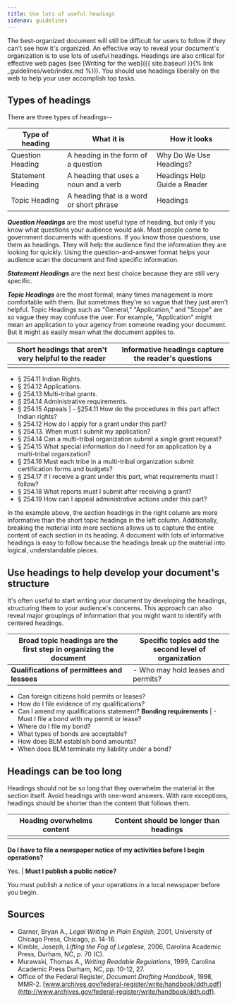 ```yaml
---
title: Use lots of useful headings
sidenav: guidelines
---
```


The best-organized document will still be difficult for users to follow if they can't see how it's organized. An effective way to reveal your document's organization is to use lots of useful headings. Headings are also critical for effective web pages (see [Writing for the web]({{ site.baseurl }}{% link _guidelines/web/index.md %})). You should use headings liberally on the web to help your user accomplish top tasks.

## Types of headings

There are three types of headings--

Type of heading   | What it is                               | How it looks
----------------- | ---------------------------------------- | ----------------------------
Question Heading  | A heading in the form of a question      | Why Do We Use Headings?
Statement Heading | A heading that uses a noun and a verb    | Headings Help Guide a Reader
Topic Heading     | A heading that is a word or short phrase | Headings

**_Question Headings_** are the most useful type of heading, but only if you know what questions your audience would ask. Most people come to government documents with questions. If you know those questions, use them as headings. They will help the audience find the information they are looking for quickly. Using the question-and-answer format helps your audience scan the document and find specific information.

**_Statement Headings_** are the next best choice because they are still very specific.

**_Topic Headings_** are the most formal; many times management is more comfortable with them. But sometimes they're so vague that they just aren't helpful. Topic Headings such as "General," "Application," and "Scope" are so vague they may confuse the user. For example, "Application" might mean an application to your agency from someone reading your document. But it might as easily mean what the document applies to.

Short headings that aren't very helpful to the reader | Informative headings capture the reader's questions
----------------------------------------------------- | ---------------------------------------------------
                                                      |

- § 254.11 Indian Rights.
- § 254.12 Applications.
- § 254.13 Multi-tribal grants.
- § 254.14 Administrative requirements.
- § 254.15 Appeals | - §254.11 How do the procedures in this part affect Indian rights?
- § 254.12 How do I apply for a grant under this part?
- § 254.13\. When must I submit my application?
- § 254.14 Can a multi-tribal organization submit a single grant request?
- § 254.15 What special information do I need for an application by a multi-tribal organization?
- § 254.16 Must each tribe in a multi-tribal organization submit certification forms and budgets?
- § 254.17 If I receive a grant under this part, what requirements must I follow?
- § 254.18 What reports must I submit after receiving a grant?
- § 254.19 How can I appeal administrative actions under this part?

In the example above, the section headings in the right column are more informative than the short topic headings in the left column. Additionally, breaking the material into more sections allows us to capture the entire content of each section in its heading. A document with lots of informative headings is easy to follow because the headings break up the material into logical, understandable pieces.

## Use headings to help develop your document's structure

It's often useful to start writing your document by developing the headings, structuring them to your audience's concerns. This approach can also reveal major groupings of information that you might want to identify with centered headings.

Broad topic headings are the first step in organizing the document | Specific topics add the second level of organization
------------------------------------------------------------------ | ----------------------------------------------------
**Qualifications of permittees and lessees**                       | - Who may hold leases and permits?

- Can foreign citizens hold permits or leases?
- How do I file evidence of my qualifications?
- Can I amend my qualifications statement? **Bonding requirements** | - Must I file a bond with my permit or lease?
- Where do I file my bond?
- What types of bonds are acceptable?
- How does BLM establish bond amounts?
- When does BLM terminate my liability under a bond?

## Headings can be too long

Headings should not be so long that they overwhelm the material in the section itself. Avoid headings with one-word answers. With rare exceptions, headings should be shorter than the content that follows them.

Heading overwhelms content | Content should be longer than headings
-------------------------- | --------------------------------------
                           |

**Do I have to file a newspaper notice of my activities before I begin operations?**

Yes. | **Must I publish a public notice?**

You must publish a notice of your operations in a local newspaper before you begin.

## Sources

- Garner, Bryan A., _Legal Writing in Plain English_, 2001, University of Chicago Press, Chicago, p. 14-16.
- Kimble, Joseph, _Lifting the Fog of Legalese_, 2006, Carolina Academic Press, Durham, NC, p. 70 (C).
- Murawski, Thomas A., _Writing Readable Regulations_, 1999, Carolina Academic Press Durham, NC, pp. 10-12, 27.
- Office of the Federal Register, _Document Drafting Handbook_, 1998, MMR-2\. [www.archives.gov/federal-register/write/handbook/ddh.pdf](http://www.archives.gov/federal-register/write/handbook/ddh.pdf).
